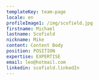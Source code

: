 ```yaml
---
templateKey: team-page
locale: en
profileImage1: /img/scofield.jpg
firstname: Michael
lastname: Scofield
nickname: Mike
content: Content Body
position: POSITION
expertise: EXPERTISE
email: leo@hotmail.com
linkedin: scofield.linkedIn
---
```


